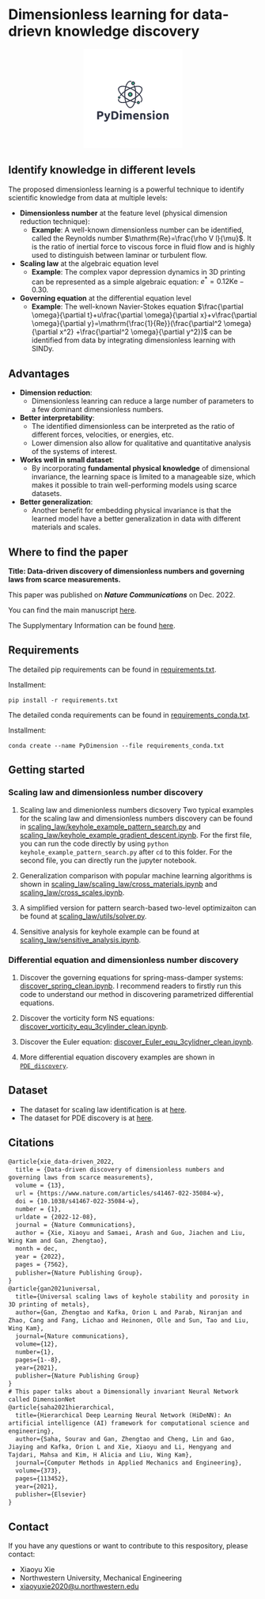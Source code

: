 # Dimensionless learning for data-drievn knowledge discovery

<p align="center">
  <img width="200" height="200" src="images/logo.png">
</p>

## Identify knowledge in different levels

The proposed dimensionless learning is a powerful technique to identify scientific knowledge from data at multiple levels: 

- **Dimensionless number** at the feature level (physical dimension reduction technique): 
  - **Example**: A well-known dimensionless number can be identified, called the Reynolds number $\mathrm{Re}=\frac{\rho V l}{\mu}$. It is the ratio of inertial force to viscous force in fluid flow and is highly used to distinguish between laminar or turbulent flow.
- **Scaling law** at the algebraic equation level
  - **Example**: The complex vapor depression dynamics in 3D printing can be represented as a simple algebraic equation: $e^*=0.12\mathrm{Ke}-0.30$.
- **Governing equation** at the differential equation level
  - **Example**: The well-known Navier-Stokes equation $\frac{\partial \omega}{\partial t}+u\frac{\partial \omega}{\partial x}+v\frac{\partial \omega}{\partial y}=\mathrm{\frac{1}{Re}}(\frac{\partial^2 \omega}{\partial x^2} +\frac{\partial^2 \omega}{\partial y^2})$ can be identified from data by integrating dimensionless learning with SINDy.

## Advantages

- **Dimension reduction**: 
  - Dimensionless leanring can reduce a large number of parameters to a few dominant dimensionless numbers.
- **Better interpretability**: 
  - The identified dimensionless can be interpreted as the ratio of different forces, velocities, or energies, etc.
  - Lower dimension also allow for qualitative and quantitative analysis of the systems of interest. 
- **Works well in small dataset**: 
  - By incorporating **fundamental physical knowledge** of dimensional invariance, the learning space is limited to a manageable size, which makes it possible to train well-performing models using scarce datasets.
- **Better generalization**:
  - Another benefit for embedding physical invariance is that the learned model have a better generalization in data with different materials and scales.

## Where to find the paper

**Title: Data-driven discovery of dimensionless numbers and governing laws from scarce measurements.** 

This paper was published on ***Nature Communications*** on Dec. 2022. 

You can find the main manuscript [here](https://www.nature.com/articles/s41467-022-35084-w#Sec2).

The Supplymentary Information can be found [here](https://static-content.springer.com/esm/art%3A10.1038%2Fs41467-022-35084-w/MediaObjects/41467_2022_35084_MOESM1_ESM.pdf).

## Requirements

The detailed pip requirements can be found in [requirements.txt](https://github.com/xiaoyuxie-vico/PyDimension/blob/main/requirements.txt).

Installment:
```
pip install -r requirements.txt
```

The detailed conda requirements can be found in [requirements_conda.txt](https://github.com/xiaoyuxie-vico/PyDimension/blob/main/requirements_conda.txt).

Installment:
```
conda create --name PyDimension --file requirements_conda.txt
```

## Getting started

### Scaling law and dimensionless number discovery

1. Scaling law and dimenionless numbers dicsovery
Two typical examples for the scaling law and dimensionless numbers discovery can be found in [scaling_law/keyhole_example_pattern_search.py](https://github.com/xiaoyuxie-vico/PyDimension/blob/main/scaling_law/keyhole_example_pattern_search.py) and [scaling_law/keyhole_example_gradient_descent.ipynb](https://github.com/xiaoyuxie-vico/PyDimension/blob/main/scaling_law/keyhole_example_gradient_descent.ipynb). For the first file, you can run the code directly by using `python keyhole_example_pattern_search.py` after `cd` to this folder. For the second file, you can directly run the jupyter notebook.

2. Generalization comparison with popular machine learning algorithms is shown in [scaling_law/scaling_law/cross_materials.ipynb](https://github.com/xiaoyuxie-vico/PyDimension/blob/main/scaling_law/cross_materials.ipynb) and [scaling_law/cross_scales.ipynb](https://github.com/xiaoyuxie-vico/PyDimension/blob/main/scaling_law/cross_scales.ipynb).

3. A simplified version for pattern search-based two-level optimizaiton can be found at [scaling_law/utils/solver.py](https://github.com/xiaoyuxie-vico/PyDimension/blob/main/scaling_law/utils/solver.py).

4. Sensitive analysis for keyhole example can be found at [scaling_law/sensitive_analysis.ipynb](https://github.com/xiaoyuxie-vico/PyDimension/blob/main/scaling_law/sensitive_analysis.ipynb).

### Differential equation and dimensionless number discovery

1. Discover the governing equations for spring-mass-damper systems: [discover_spring_clean.ipynb](https://github.com/xiaoyuxie-vico/PyDimension/blob/main/PDE_discovery/discover_spring_clean.ipynb). I recommend readers to firstly run this code to understand our method in discovering parametrized differential equations.

2. Discover the vorticity form NS equations: [discover_vorticity_equ_3cylinder_clean.ipynb](https://github.com/xiaoyuxie-vico/PyDimension/blob/main/PDE_discovery/discover_vorticity_equ_3cylinder_clean.ipynb).

3. Discover the Euler equation: [discover_Euler_equ_3cylidner_clean.ipynb](https://github.com/xiaoyuxie-vico/PyDimension/blob/main/PDE_discovery/discover_Euler_equ_3cylidner_clean.ipynb).

4. More differential equation discovery examples are shown in [`PDE_discovery`](https://github.com/xiaoyuxie-vico/PyDimension/tree/main/PDE_discovery). 

## Dataset

- The dataset for scaling law identification is at [here](https://github.com/xiaoyuxie-vico/PyDimension/tree/main/dataset).
- The dataset for PDE discovery is at [here](https://drive.google.com/drive/folders/1qERCVtyde1RYCkVQp3g4U21Wu6eq5Yui?usp=share_link).

## Citations
```
@article{xie_data-driven_2022,
  title = {Data-driven discovery of dimensionless numbers and governing laws from scarce measurements},
  volume = {13},
  url = {https://www.nature.com/articles/s41467-022-35084-w},
  doi = {10.1038/s41467-022-35084-w},
  number = {1},
  urldate = {2022-12-08},
  journal = {Nature Communications},
  author = {Xie, Xiaoyu and Samaei, Arash and Guo, Jiachen and Liu, Wing Kam and Gan, Zhengtao},
  month = dec,
  year = {2022},
  pages = {7562},
  publisher={Nature Publishing Group}，
}
@article{gan2021universal,
  title={Universal scaling laws of keyhole stability and porosity in 3D printing of metals},
  author={Gan, Zhengtao and Kafka, Orion L and Parab, Niranjan and Zhao, Cang and Fang, Lichao and Heinonen, Olle and Sun, Tao and Liu, Wing Kam},
  journal={Nature communications},
  volume={12},
  number={1},
  pages={1--8},
  year={2021},
  publisher={Nature Publishing Group}
}
# This paper talks about a Dimensionally invariant Neural Network called DimensionNet
@article{saha2021hierarchical,
  title={Hierarchical Deep Learning Neural Network (HiDeNN): An artificial intelligence (AI) framework for computational science and engineering},
  author={Saha, Sourav and Gan, Zhengtao and Cheng, Lin and Gao, Jiaying and Kafka, Orion L and Xie, Xiaoyu and Li, Hengyang and Tajdari, Mahsa and Kim, H Alicia and Liu, Wing Kam},
  journal={Computer Methods in Applied Mechanics and Engineering},
  volume={373},
  pages={113452},
  year={2021},
  publisher={Elsevier}
}
```

## Contact
If you have any questions or want to contribute to this respository, please contact: 
- Xiaoyu Xie
- Northwestern University, Mechanical Engineering
- xiaoyuxie2020@u.northwestern.edu
